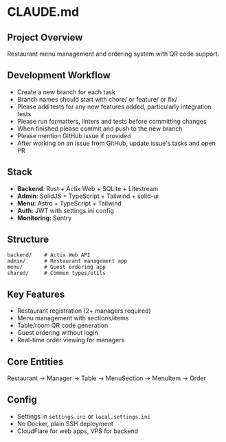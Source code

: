 # CLAUDE.md

## Project Overview
Restaurant menu management and ordering system with QR code support.

## Development Workflow
- Create a new branch for each task
- Branch names should start with chore/ or feature/ or fix/
- Please add tests for any new features added, particularly integration tests
- Please run formatters, linters and tests before committing changes
- When finished please commit and push to the new branch
- Please mention GitHub issue if provided
- After working on an issue from GitHub, update issue's tasks and open PR

## Stack
- **Backend**: Rust + Actix Web + SQLite + Litestream
- **Admin**: SolidJS + TypeScript + Tailwind + solid-ui
- **Menu**: Astro + TypeScript + Tailwind
- **Auth**: JWT with settings.ini config
- **Monitoring**: Sentry

## Structure
```
backend/    # Actix Web API
admin/      # Restaurant management app
menu/       # Guest ordering app
shared/     # Common types/utils
```

## Key Features
- Restaurant registration (2+ managers required)
- Menu management with sections/items
- Table/room QR code generation
- Guest ordering without login
- Real-time order viewing for managers

## Core Entities
Restaurant → Manager → Table → MenuSection → MenuItem → Order

## Config
- Settings in `settings.ini` or `local.settings.ini`
- No Docker, plain SSH deployment
- CloudFlare for web apps, VPS for backend

